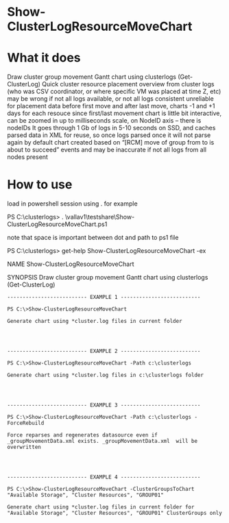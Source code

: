 # Show-ClusterLogResourceMoveChart

# What it does
Draw cluster group movement Gantt chart using clusterlogs (Get-ClusterLog)
Quick cluster resource placement overview from cluster logs (who was CSV coordinator, or where specific VM was placed at time Z, etc)
may be wrong if not all logs available, or not all logs consistent
unreliable for placement data before first move and after last move, charts -1 and +1 days for each resouce since first/last movement
chart is little bit interactive, can be zoomed in up to milliseconds scale, on NodeID axis – there is nodeIDs
It goes through 1 Gb of logs in 5-10 seconds on SSD, and caches parsed data in XML for reuse, so once logs parsed once it will not parse again by default
chart created based on “[RCM] move of group  from  to  is about to succeed” events and may be inaccurate if not all logs from all nodes present

# How to use
load in powershell session using .
for example

PS C:\clusterlogs> . \\vallav1\testshare\Show-ClusterLogResourceMoveChart.ps1

note that space is important between dot and path to ps1 file

PS C:\clusterlogs> get-help Show-ClusterLogResourceMoveChart -ex

NAME
    Show-ClusterLogResourceMoveChart

SYNOPSIS
    Draw cluster group movement Gantt chart using clusterlogs (Get-ClusterLog)


    -------------------------- EXAMPLE 1 --------------------------

    PS C:\>Show-ClusterLogResourceMoveChart

    Generate chart using *cluster.log files in current folder




    -------------------------- EXAMPLE 2 --------------------------

    PS C:\>Show-ClusterLogResourceMoveChart -Path c:\clusterlogs

    Generate chart using *cluster.log files in c:\clusterlogs folder




    -------------------------- EXAMPLE 3 --------------------------

    PS C:\>Show-ClusterLogResourceMoveChart -Path c:\clusterlogs -ForceRebuild

    Force reparses and regenerates datasource even if _groupMovementData.xml exists. _groupMovementData.xml  will be overwritten




    -------------------------- EXAMPLE 4 --------------------------

    PS C:\>Show-ClusterLogResourceMoveChart -ClusterGroupsToChart "Available Storage", "Cluster Resources", "GROUP01"

    Generate chart using *cluster.log files in current folder for "Available Storage", "Cluster Resources", "GROUP01" ClusterGroups only
